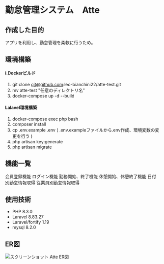 # 勤怠管理システム　Atte

## 作成した目的
アプリを利用し、勤怠管理を柔軟に行うため。

## 環境構築
#### i.Dockerビルド

1. git clone git@github.com:leo-bianchini22/atte-test.git
2. mv atte-test "任意のディレクトリ名"
3. docker-compose up -d --build

#### Lalavel環境構築
1. docker-compose exec php bash
2. composer install
3. cp .env.example .env
  ( .env.exampleファイルから.env作成、環境変数の変更を行う )
4. php artisan key:generate
5. php artisan migrate

## 機能一覧
会員登録機能
ログイン機能
勤務開始、終了機能
休憩開始、休憩終了機能
日付別勤怠情報取得
従業員別勤怠情報取得

## 使用技術
* PHP 8.3.0
* Laravel 8.83.27
* Laravel/fortify 1.19
* mysql 8.2.0

## ER図
![スクリーンショット  Atte ER図](https://github.com/leo-bianchini22/atte-test/assets/149698762/2e503e42-c370-4069-a5a5-24b92cbce9aa)

